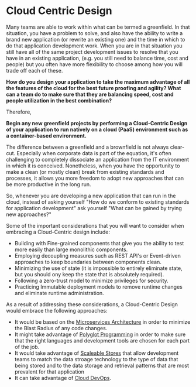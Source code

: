 # Cloud Centric Design

Many teams are able to work within what can be termed a greenfield.  In that situation, you have a problem to solve, and also have the ability to write a brand new application (or rewrite an existing one) and the time in which to do that application development work.  When you are in that situation you still have all of the same project development issues to resolve that you have in an existing application, (e.g. you still need to balance time, cost and people) but you often have more flexibility to choose among how you will trade off each of these.

**How do you design your application to take the maximum advantage of all the features of the cloud for the best future proofing and agility?  What can a team do to make sure that they are balancing speed, cost and people utilization in the best combination?**

Therefore,

**Begin any new greenfield projects by performing a Cloud-Centric Design of your application to run natively on a cloud (PaaS) environment such as a container-based environment.**

The difference between a greenfield and a brownfield is not always clear-cut.  Especially when corporate data is part of the equation, it's often challenging to completely dissociate an application from the IT environment in which it is conceived. Nonetheless, when you have the opportunity to make a clean (or mostly clean) break from existing standards and processes, it allows you more freedom to adopt new approaches that can be more productive in the long run.

So, whenever you are developing a new application that can run in the cloud, instead of asking yourself "How do we conform to existing standards for application development" ask yourself "What can be gained by trying new approaches?"  

Some of the important considerations that you will want to consider when embracing a Cloud-Centric design include: 

* Building with Fine-grained components that give you the ability to test more easily than large monolithic components.
* Employing decoupling measures such as REST API's or Event-driven approaches to keep boundaries between components clean.
* Minimizing the use of state (it is impossible to entirely eliminate state, but you should ony keep the state that is absolutely required).
* Following a zero-trust model to minimize privileges for security.
* Practicing Immutable deployment models to remove runtime changes and eliminate runtime administration. 

As a result of addressing these considerations, a Cloud-Centric Design would embrace the following approaches:

* It would be based on the [Microservices Architecture](../Microservices/Microservices-Architecture.md) in order to minimize the Blast Radius of any code changes.
* It might take advantage of [Polyglot Programming](../Microservices/Polyglot-Development.md) in order to make sure that the right languages and development tools are chosen for each part of the job. 
* It would take advantage of [Scaleable Stores](../Scalable-Store/Scalable-Store.md) that allow development teams to match the data stroage technology to the type of data that being stored and to the data storage and retrieval patterns that are most prevalent for that application
* It can take advantage of [Cloud DevOps](../Cloud-Native-DevOps/README.md).

